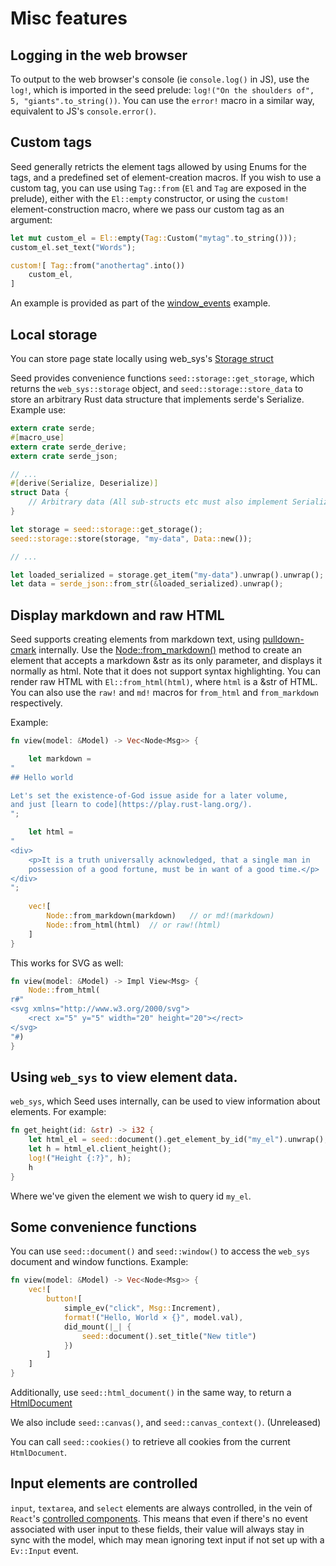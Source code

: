 # Misc features

## Logging in the web browser
To output to the web browser's console (ie `console.log()` in JS), use 
 the `log!`, which is imported in the seed prelude: 
`log!("On the shoulders of", 5, "giants".to_string())`. You can use the `error!` macro
in a similar way, equivalent to JS's `console.error()`.

## Custom tags
Seed generally retricts the element tags allowed by using Enums for the tags, and
a predefined set of element-creation macros. If you wish to use a custom tag, you can
use using `Tag::from` (`El` and `Tag` are
exposed in the prelude), either with the `El::empty` constructor, or using the `custom!`
element-construction macro, where we pass our custom tag as an argument:
```rust
let mut custom_el = El::empty(Tag::Custom("mytag".to_string()));
custom_el.set_text("Words");

custom![ Tag::from("anothertag".into())
    custom_el,
]
```
An example is provided as part of the [window_events](https://github.com/seed-rs/seed/tree/master/examples/todomvc)
example.

## Local storage
You can store page state locally using web_sys's [Storage struct](https://rustwasm.github.io/wasm-bindgen/api/web_sys/struct.Storage.html)

Seed provides convenience functions `seed::storage::get_storage`, which returns 
the `web_sys::storage` object, and `seed::storage::store_data` to store an arbitrary
Rust data structure that implements serde's Serialize. Example use:

```rust
extern crate serde;
#[macro_use]
extern crate serde_derive;
extern crate serde_json;

// ...
#[derive(Serialize, Deserialize)]
struct Data {
    // Arbitrary data (All sub-structs etc must also implement Serialize and Deserialize)
}

let storage = seed::storage::get_storage();
seed::storage::store(storage, "my-data", Data::new());

// ...

let loaded_serialized = storage.get_item("my-data").unwrap().unwrap();
let data = serde_json::from_str(&loaded_serialized).unwrap();
```

## Display markdown and raw HTML
Seed supports creating elements from markdown text, using [pulldown-cmark](https://github.com/raphlinus/pulldown-cmark)
internally. Use the [Node::from_markdown()](https://docs.rs/seed/0.1.6/seed/dom_types/struct.Node.html#method.from_markdown)
method to create an element that accepts a markdown &str as its only parameter, and displays
it normally as html. Note that it does not support syntax highlighting. You can render raw HTML with `El::from_html(html)`, where `html` is a 
&str of HTML. You can also use the `raw!` and `md!` macros for `from_html` and 
`from_markdown` respectively.

Example:
```rust
fn view(model: &Model) -> Vec<Node<Msg>> {

    let markdown = 
"
## Hello world

Let's set the existence-of-God issue aside for a later volume,
and just [learn to code](https://play.rust-lang.org/).
";

    let html = 
"
<div>
    <p>It is a truth universally acknowledged, that a single man in 
    possession of a good fortune, must be in want of a good time.</p>
</div>
";
    
    vec![
        Node::from_markdown(markdown)   // or md!(markdown)
        Node::from_html(html)  // or raw!(html)
    ]
}
```

This works for SVG as well:
```rust
fn view(model: &Model) -> Impl View<Msg> {
    Node::from_html(
r#"
<svg xmlns="http://www.w3.org/2000/svg">
    <rect x="5" y="5" width="20" height="20"></rect>
</svg>
"#)
}
```

## Using `web_sys` to view element data.
`web_sys`, which Seed uses internally, can be used to view information about elements. For example:
```rust
fn get_height(id: &str) -> i32 {	
    let html_el = seed::document().get_element_by_id("my_el").unwrap();
    let h = html_el.client_height();	
    log!("Height {:?}", h);	
    h	
}
```
Where we've given the element we wish to query id `my_el`.


## Some convenience functions
You can use `seed::document()` and `seed::window()` to access the `web_sys` document
and window functions. Example:
```rust
fn view(model: &Model) -> Vec<Node<Msg>> {
    vec![
        button![ 
            simple_ev("click", Msg::Increment), 
            format!("Hello, World × {}", model.val),
            did_mount(|_| {
                seed::document().set_title("New title")
            })
        ]
    ]
}
```

Additionally, use `seed::html_document()` in the same way, to return a 
[HtmlDocument](https://rustwasm.github.io/wasm-bindgen/api/web_sys/struct.HtmlDocument.html)

We also include `seed::canvas()`, and `seed::canvas_context()`. (Unreleased)

You can call `seed::cookies()` to retrieve all cookies from the current `HtmlDocument`.

## Input elements are controlled
`input`, `textarea`, and `select` elements are always controlled, in the vein of `React`'s
[controlled components](https://reactjs.org/docs/forms.html#controlled-components).
This means that even if there's no event associated with user input to these fields, their
value will always stay in sync with the model, which may mean ignoring text input if
not set up with a `Ev::Input` event.
